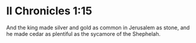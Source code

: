 # II Chronicles 1:15

And the king made silver and gold as common in Jerusalem as stone, and he made cedar as plentiful as the sycamore of the Shephelah.
